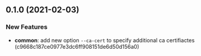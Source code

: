 ## 0.1.0 (2021-02-03)


### New Features

* **common**: add new option `--ca-cert` to specify additional ca certifiactes (c9668c187ce0977e3dc6ff908151de6d50d156a0)



